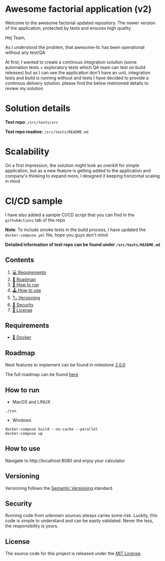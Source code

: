 # Awesome factorial application (v2)

Welcome to the awesome factorial updated repository. The newer version of the application, protected by tests and ensures high quality

Hej Team,

As I understood the problem, that awesome-llc has been operational without any test/QA

At first, I wanted to create a continous integration solution (some automation tests + exploratory tests which QA team can test on build releases) but as I can see the application don't have an unit, integration tests and build is running without and tests I have decided to provide a continous delivery solution. please find the below metnioned details to review my solution

# Solution details

**Test repo**: `/src/tests/src`

**Test repo readme**: `/src/tests/README.md`

# Scalability
On a first impression, the solution might look an overkill for simple application, but as a new feature is getting added to the application and company's thinking to expand more, I designed it keeping horizontal scaling in mind

# CI/CD sample
I have also added a sample CI/CD script that you can find in the `githubActions` tab of the repo 

**Note**: To include smoke tests in the build process, I have updated the `docker-compose.yml` file, hope you guys don't mind

**Detailed information of test repo can be found under `/src/tests/README.md`**

## Contents

1. [💻 Requirements](#requirements)
1. [🚧 Roadmap](#roadmap)
1. [🚀 How to run](#how-to-run)
1. [🕹 How to use](#how-to-use)
1. [🏷 Versioning](#versioning)
1. [🔐 Security](#security)
1. [📜 License](#license)

## Requirements

- [🐳 Docker](https://www.docker.com/get-started)

## Roadmap

Next features to implement can be found in milestone [2.0.0](https://github.com/rui-costa/awesome_factorial_application/milestone/1)

The full roadmap can be found [here](https://github.com/rui-costa/awesome_factorial_application/milestones)

## How to run

- MacOS and LINUX

```
./run
```

- Windows

```
docker-compose build --no-cache --parallel
docker-compose up
```

## How to use

Navigate to http://localhost:8080 and enjoy your calculator

## Versioning

Versioning follows the [Semantic Versioning](https://semver.org/) standard.

## Security

Running code from unknown sources always caries some risk. Luckily, this code is simple to understand and can be easily validated. Never the less, the responsibility is yours.

## License

The source code for this project is released under the [MIT License](https://mit-license.org/).
